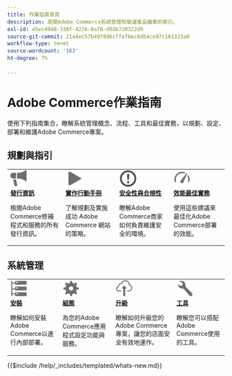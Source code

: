 ```yaml
---
title: 作業指南首頁
description: 瀏覽Adobe Commerce系統管理和營運產品檔案的索引。
exl-id: 45ec4948-338f-4276-8a70-d0db720322d9
source-git-commit: 21a4ec57b49f896cffefbec8db4ce97c161315a0
workflow-type: tm+mt
source-wordcount: '163'
ht-degree: 7%

---
```



# Adobe Commerce作業指南

使用下列指南集合，瞭解系統管理概念、流程、工具和最佳實務，以規劃、設定、部署和維護Adobe Commerce專案。

## 規劃與指引

<table>
<tr>
  <td valign="top">
    <a href="../release/release-notes/overview.md">
      <img alt="發行資訊" src="../assets/icons/promote.svg" width="40"/>
    </a>
    <div>
      <a href="../release/release-notes/overview.md"><strong>發行資訊</strong></a>
      <p>檢閱Adobe Commerce修補程式和服務的所有發行資訊。</p>
    </div>
  </td>
    <td valign="top">
    <a href="../implementation-playbook/overview.md">
      <img alt="實施" src="../assets/icons/play.svg" width="40"/>
    </a>
    <div>
      <a href="../implementation-playbook/overview.md"><strong>實作行動手冊</strong></a>
      <p>了解規劃及實施成功 Adobe Commerce 網站的策略。</p>
    </div>
  </td>
  <td valign="top">
    <a href="../security-and-compliance/overview.md">
       <img alt="企業" src="../assets/icons/alert-circle.svg" width="40"/>
    </a>
    <div>
      <a href="../security-and-compliance/overview.md"><strong>安全性與合規性</strong></a>
      <p>瞭解Adobe Commerce商家如何負責維護安全的環境。</p>
    </div>
  </td>
    <td valign="top">
    <a href="../performance/overview.md">
       <img alt="效能" src="../assets/icons/gauge.svg" width="40"/>
    </a>
    <div>
      <a href="../performance/overview.md"><strong>效能最佳實務</strong></a>
      <p>使用這些建議來最佳化Adobe Commerce部署的效能。</p>
    </div>
  </td>
</tr>
</table>

## 系統管理

<table>
<tr>
  <td valign="top">
    <a href="../installation/overview.md">
      <img alt="安裝（內部部署）" src="../assets/icons/servers.svg" width="40"/>
    </a>
    <div>
      <a href="../installation/overview.md"><strong>安裝</strong></a>
      <p>瞭解如何安裝Adobe Commerce以進行內部部署。</p>
    </div>
  </td>
  <td valign="top">
    <a href="../configuration/overview.md">
      <img alt="設定" src="../assets/icons/settings.svg" width="40"/>
    </a>
    <div>
      <a href="../configuration/overview.md"><strong>組態</strong></a>
      <p>為您的Adobe Commerce應用程式設定功能與服務。</p>
    </div>
  </td>
  <td valign="top">
    <a href="../upgrade/overview.md">
      <img alt="升級" src="../assets/icons/upload-cloud.svg" width="40"/>
    </a>
    <div>
      <a href="../upgrade/overview.md"><strong>升級</strong></a>
      <p>瞭解如何升級您的Adobe Commerce專案，讓您的店面安全有效地運作。</p>
    </div>
  </td>
  <td valign="top">
    <a href="../tools/overview.md">
       <img alt="工具" src="../assets/icons/wrench.svg" width="40"/>
    </a>
    <div>
      <a href="../tools/overview.md"><strong>工具</strong></a>
      <p>瞭解您可以搭配Adobe Commerce使用的工具。</p>
    </div>
  </td>
</tr>
</table>

{{$include /help/_includes/templated/whats-new.md}}

<!-- Last updated from includes: 2025-09-05 20:40:49 -->
